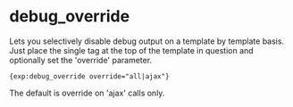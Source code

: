 debug_override
==============

Lets you selectively disable debug output on a template by template basis. Just place the single tag at the top of the template in question and optionally set the 'override' parameter.

```{exp:debug_override override="all|ajax"}```

The default is override on 'ajax' calls only.
